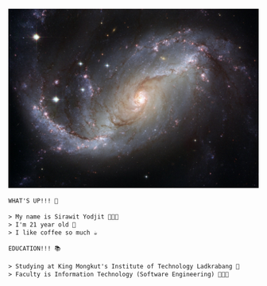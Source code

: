 <a href="https://www.youtube.com/watch?v=byNrc_exIl8" target="_blank">![SPIRAL GALAXY](assets/images/space.jpg "I LIKE THIS PICTURE SO MUCH! 🌀")</a>

```
WHAT'S UP!!! 👋 

> My name is Sirawit Yodjit 👨🏼‍🚀
> I'm 21 year old 🏴󠁲󠁯󠁡󠁧󠁿
> I like coffee so much ☕

EDUCATION!!! 📚

> Studying at King Mongkut's Institute of Technology Ladkrabang 🏫
> Faculty is Information Technology (Software Engineering) 👨🏼‍💻

```




<!--
**blackjokerrr/blackjokerrr** is a ✨ _special_ ✨ repository because its `README.md` (this file) appears on your GitHub profile.

Here are some ideas to get you started:

- 🔭 I’m currently working on ...
- 🌱 I’m currently learning ...
- 👯 I’m looking to collaborate on ...
- 🤔 I’m looking for help with ...
- 💬 Ask me about ...
- 📫 How to reach me: ...
- 😄 Pronouns: ...
- ⚡ Fun fact: ...
-->
